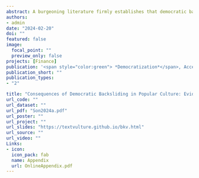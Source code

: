 ```yaml
---
abstract: A burgeoning literature firmly establishes that democratic backsliding leaves negative imprints in various domains. However, this empirical regularity has not been extended to the realm of culture despite ample anecdotes pointing to the detrimental effect of democratic decays on the very backbone of cultural dynamism, the freedom of expression. To fill this lacuna, the paper documents the case of deliberate infringement on freedom of expression in South Korea during its recent backsliding period (2008-2017). Using a difference-in-difference model on an original individual-level panel dataset, I report that the government's Blacklist project significantly damaged the careers of Korean movie workers, particularly those invisible from the public. The paper suggests that the consequence of a backsliding government's attempt to control public discourse  can be surprisingly comprehensive because it instills voluntary censorship in the industry. 
authors:
- admin
date: "2024-02-20"
doi: ""
featured: false
image:
  focal_point: ""
  preview_only: false
projects: [Finance]
publication: '<span style="color:green"> *Democratization*</span>, Accepted for Publication'
publication_short: ""
publication_types:
- "2"

title: "Consequences of Democratic Backsliding in Popular Culture: Evidence from Blacklist in South Korea"
url_code: ""
url_dataset: ""
url_pdf: "Son2024a.pdf"
url_poster: ""
url_project: ""
url_slides: "https://textvulture.github.io/bkv.html"
url_source: ""
url_video: ""
Links:
- icon: 
  icon_pack: fab
  name: Appendix
  url: OnlineAppendix.pdf
---
```

